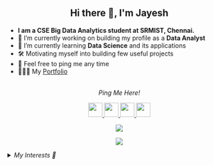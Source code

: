 <h2 align="center"> Hi there 👋, I'm Jayesh </h2>

- **I am a CSE Big Data Analytics student at SRMIST, Chennai.**
- 🔭 I’m currently working on building my profile as a **Data Analyst**
- 🌱 I’m currently learning **Data Science** and its applications
- 🛠 Motivating myself into building few useful projects
- 💬 Feel free to ping me any time
- 👩🏻‍💻 My [Portfolio](https://jayeshlocharla.github.io/portfolio/)

<p align="center">
<br> <i> Ping Me Here! </i>
<p align="center">
<a href = "https://twitter.com/jayeshlocharla">
  <img height="32" width="32" src="https://www.vectorlogo.zone/logos/twitter/twitter-tile.svg" /> </a>
<a href = "https://www.linkedin.com/in/jayesh-locharla-872726192/">
  <img height="32" width="32" src="https://www.vectorlogo.zone/logos/linkedin/linkedin-icon.svg" /> </a>
<a href = "https://www.instagram.com/jayeshlocharla__/">
  <img height="32" width="32" src="https://www.vectorlogo.zone/logos/instagram/instagram-tile.svg" /> </a>
<a href = "https://www.facebook.com/jayesh.locharla/">
  <img height="32" width="32" src="https://www.vectorlogo.zone/logos/facebook/facebook-tile.svg" /> </a>
</a>
</p>

<p align="center"> <img src="https://github-readme-stats.vercel.app/api?username=JayeshLocharla&show_icons=true&theme=tokyonight%22%20alt=%22Jayesh%20::%20Profile%20Stats"/></p>
<p align="center"> <img src="https://github-readme-stats.vercel.app/api/top-langs/?username=JayeshLocharla&theme=tokyonight&layout=compact%22%20alt=%22Jayesh%20::%20Top%20language"/></p>

<details>
  <summary><i>My Interests 🙂</i></summary>
 <li> Love ❤️ EDM 🎵 </li>
  <li> 👀 Always keen to know latest Tech 📱 Updates</li>
  <li> 🎮 I love playing FPS games</li>
  <li> 🏋️‍♂️ Fitness is love </li>
 </details>
